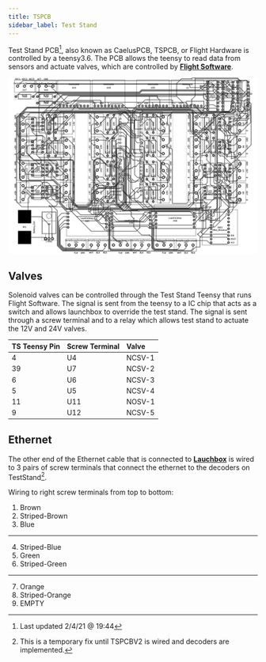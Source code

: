 ```yaml
---
title: TSPCB
sidebar_label: Test Stand
---
```

Test Stand PCB[^1], also known as CaelusPCB, TSPCB, or Flight Hardware is controlled by a teensy3.6. The PCB allows the teensy to read data from sensors and actuate valves, which are controlled by [**Flight Software**](..\docs\programming\fs\overview.mdx).

![image](CaelusPCB2-4@19_44.jpg)

## Valves
Solenoid valves can be controlled through the Test Stand Teensy that runs Flight Software. The signal is sent from the teensy to a IC chip that acts as a switch and allows launchbox to override the test stand. The signal is sent through a screw terminal and to a relay which allows test stand to actuate the 12V and 24V valves.

|TS Teensy Pin|Screw Terminal|Valve|
|:------------|:-------------|:----|
|4|U4|NCSV-1|
|39|U7|NCSV-2|
|6|U6|NCSV-3|
|5|U5|NCSV-4|
|11|U11|NOSV-1|
|9|U12|NCSV-5|

## Ethernet
The other end of the Ethernet cable that is connected to [**Lauchbox**](launchbox.md) is wired to 3 pairs of screw terminals that connect the ethernet to the decoders on TestStand[^2].

Wiring to right screw terminals from top to bottom:
1. Brown
2. Striped-Brown
3. Blue
---
4. Striped-Blue
5. Green
6. Striped-Green
---
7. Orange
8. Striped-Orange
9. EMPTY


[^1]: Last updated 2/4/21 @ 19:44
[^2]: This is a temporary fix until TSPCBV2 is wired and decoders are implemented.